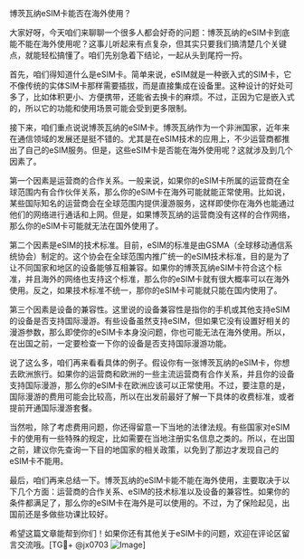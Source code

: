 博茨瓦纳eSIM卡能否在海外使用？

大家好呀，今天咱们来聊聊一个很多人都会好奇的问题：博茨瓦纳的eSIM卡到底能不能在海外使用呢？这事儿听起来有点复杂，但其实只要我们搞清楚几个关键点，就能轻松搞懂了。咱们先别急着下结论，一起从头到尾捋一捋。

首先，咱们得知道什么是eSIM卡。简单来说，eSIM就是一种嵌入式的SIM卡，它不像传统的实体SIM卡那样需要插拔，而是直接集成在设备里。这种设计的好处可多了，比如体积更小、方便携带，还能省去换卡的麻烦。不过，正因为它是嵌入式的，所以它的功能和使用场景可能会受到更多限制。

接下来，咱们重点说说博茨瓦纳的eSIM卡。博茨瓦纳作为一个非洲国家，近年来在通信领域的发展还是挺不错的。尤其是在eSIM技术的应用上，不少运营商都推出了自己的eSIM服务。但是，这些eSIM卡是否能在海外使用呢？这就涉及到几个因素了。

第一个因素是运营商的合作关系。一般来说，如果你的eSIM卡所属的运营商在全球范围内有合作伙伴关系，那么你的eSIM卡在海外可能就能正常使用。比如说，某些国际知名的运营商会在全球范围内提供漫游服务，这样即使你在海外也能通过他们的网络进行通话和上网。但是，如果博茨瓦纳的运营商没有这样的合作网络，那么你的eSIM卡可能就无法在国外使用了。

第二个因素是eSIM的技术标准。目前，eSIM的标准是由GSMA（全球移动通信系统协会）制定的。这个协会在全球范围内推广统一的eSIM技术标准，目的是为了让不同国家和地区的设备能够互相兼容。如果你的博茨瓦纳eSIM卡符合这个标准，并且海外的网络也支持这个标准，那么你的eSIM卡就有很大概率可以在海外使用。反之，如果技术标准不统一，那你的eSIM卡可能就只能在国内使用了。

第三个因素是设备的兼容性。这里说的设备兼容性是指你的手机或其他支持eSIM的设备是否支持国际漫游。有些设备虽然支持eSIM，但如果它没有设置好相关的漫游参数，那么即使你的eSIM卡本身没问题，你也可能无法在海外使用。所以，在出国之前，一定要检查一下你的设备是否支持国际漫游功能。

说了这么多，咱们再来看看具体的例子。假设你有一张博茨瓦纳的eSIM卡，你想去欧洲旅行。如果你的运营商和欧洲的一些主流运营商有合作关系，并且你的设备支持国际漫游，那么你的eSIM卡在欧洲应该可以正常使用。不过，要注意的是，国际漫游的费用可能会比较高，所以在出发前最好了解一下具体的收费标准，或者提前开通国际漫游套餐。

当然啦，除了考虑费用问题，你还得留意一下当地的法律法规。有些国家对eSIM卡的使用有一些特殊的规定，比如需要在当地注册实名信息之类的。所以，在出国之前，建议你先查询一下目的地国家的相关政策，以免到了那边才发现自己的eSIM卡不能用。

最后，咱们再来总结一下。博茨瓦纳的eSIM卡能不能在海外使用，主要取决于以下几个方面：运营商的合作关系、eSIM的技术标准以及设备的兼容性。如果你的条件都满足了，那么你的eSIM卡在海外是可以使用的。不过，为了保险起见，出国前还是多做些功课比较好。

希望这篇文章能帮到你们！如果你还有其他关于eSIM卡的问题，欢迎在评论区留言交流哦。[TG💪+ @jx0703 ![Image](https://github.com/user-attachments/assets/dbca1d08-cadb-493c-b0ec-ad6f7a83f270)]